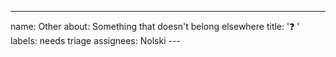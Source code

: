 ---
name: Other
about: Something that doesn't belong elsewhere
title: '❓ '
labels: needs triage
assignees: Nolski
---<!-- This is a free-form ticket. You decide how to write it. Please add background and details if this is not a quick fix or change. -->

